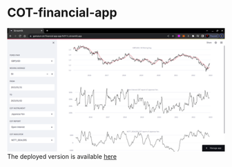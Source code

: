 # COT-financial-app
![COT_app](https://github.com/gamaiun/COT-financial-app/blob/main/Screenshot%20from%202023-01-02%2018-03-00.png)
The deployed version is available [here](https://gamaiun-cot-financial-app-app-9c911c.streamlit.app/)
